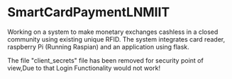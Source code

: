 # SmartCardPaymentLNMIIT

Working on a system to make monetary exchanges cashless in a closed community using existing unique RFID. The system integrates card reader, raspberry Pi (Running Raspian) and an application using flask. 


The file "client_secrets" file has been removed for security point of view,Due to that Login Functionality would not work!  
